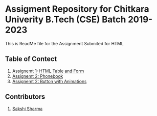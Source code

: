 # Assigment Repository for Chitkara Univerity B.Tech (CSE) Batch 2019-2023
This is ReadMe file for the Assignment Submited for HTML
## Table of Contect
1. [Assignemt 1: HTML Table and Form](https://lady-of-code.github.io/chitkara-btech-assignments-html/assignment-1/)
2. [Assignemt 2: Phonebook](https://lady-of-code.github.io/chitkara-btech-assignments-html/assignment-2/)
2. [Assignemt 2: Button with Animations](https://lady-of-code.github.io/chitkara-btech-assignments-html/assignment-2/)
## Contributors
1. [Sakshi Sharma](https://github.com/lady-of-code)
